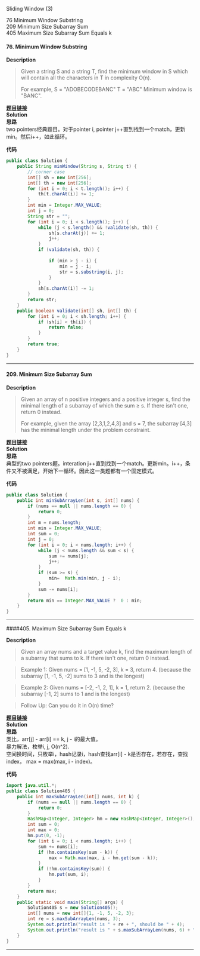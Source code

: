 Sliding Window (3)  


76 Minimum Window Substring    
209 Minimum Size Subarray Sum  
405 Maximum Size Subarray Sum Equals k  

#### 76. Minimum Window Substring  

**Description**   
>Given a string S and a string T, find the minimum window in S which will contain all the characters in T in complexity O(n).
>
>For example,
>S = "ADOBECODEBANC"
T = "ABC"
>Minimum window is "BANC".

**[题目链接](https://leetcode.com/problems/minimum-window-substring/)**  
**Solution**  
**思路**  
two pointers经典题目。对于pointer i, pointer j++直到找到一个match，更新min。然后i++，如此循环。  

**代码**   
```java
public class Solution {
    public String minWindow(String s, String t) {
        // corner case 
        int[] sh = new int[256];
        int[] th = new int[256];
        for (int i = 0; i < t.length(); i++) {
            th[t.charAt(i)] += 1;
        }
        int min = Integer.MAX_VALUE;
        int j = 0;
        String str = "";
        for (int i = 0; i < s.length(); i++) {
            while (j < s.length() && !validate(sh, th)) {
                sh[s.charAt(j)] += 1;
                j++;
            }
            if (validate(sh, th)) {
                
                if (min > j - i) {
                    min = j - i;
                    str = s.substring(i, j);
                }
            }
            sh[s.charAt(i)] -= 1;
        }
        return str;
    }
    public boolean validate(int[] sh, int[] th) {
        for (int i = 0; i < sh.length; i++) {
            if (sh[i] < th[i]) {
                return false;
            }
        }
        return true;
    }
}
```
* * *
#### 209. Minimum Size Subarray Sum  

**Description**   
>Given an array of n positive integers and a positive integer s, find the minimal length of a subarray of which the sum ≥ s. If there isn't one, return 0 instead.
>
>For example, given the array [2,3,1,2,4,3] and s = 7,
the subarray [4,3] has the minimal length under the problem constraint.

**[题目链接](https://leetcode.com/problems/minimum-size-subarray-sum/)**  
**Solution**  
**思路**  
典型的two pointers题。interation  j++直到找到一个match。更新min。i++，条件又不被满足，开始下一循环。因此这一类题都有一个固定模式。

**代码**   
```java
public class Solution {
    public int minSubArrayLen(int s, int[] nums) {
        if (nums == null || nums.length == 0) {
            return 0;
        }
        int m = nums.length;
        int min = Integer.MAX_VALUE;
        int sum = 0;
        int j = 0;
        for (int i = 0; i < nums.length; i++) {
            while (j < nums.length && sum < s) {
                sum += nums[j];
                j++;
            }
            if (sum >= s) {
                min=  Math.min(min, j - i);
            }
            sum -= nums[i];
        }
        return min == Integer.MAX_VALUE ?  0 : min;
    }
}
```
* * *

####405. Maximum Size Subarray Sum Equals k

**Description**   
>Given an array nums and a target value k, find the maximum length of a subarray that sums to k. If there isn't one, return 0 instead.

>Example 1:
>Given nums = [1, -1, 5, -2, 3], k = 3,
>return 4. (because the subarray [1, -1, 5, -2] sums to 3 and is the longest)

>Example 2:
>Given nums = [-2, -1, 2, 1], k = 1,
>return 2. (because the subarray [-1, 2] sums to 1 and is the longest)

>Follow Up:
>Can you do it in O(n) time?

**[题目链接](void)**  
**Solution**  
**思路**  
类比，arr[j] - arr[i] == k, j - i的最大值。  
暴力解法，枚举i, j, O(n^2).  
空间换时间，只枚举i，hash记录i，hash查找arr[i] - k是否存在，若存在，查找index， max = max(max, i - index)。  

**代码**   
```java
import java.util.*;
public class Solution405 {
    public int maxSubArrayLen(int[] nums, int k) {
        if (nums == null || nums.length == 0) {
            return 0;
        }
        HashMap<Integer, Integer> hm = new HashMap<Integer, Integer>();
        int sum = 0;
        int max = 0;
        hm.put(0, -1);
        for (int i = 0; i < nums.length; i++) {
            sum += nums[i];
            if (hm.containsKey(sum - k)) {
                max = Math.max(max, i - hm.get(sum - k));
            } 
            if (!hm.containsKey(sum)) {
                hm.put(sum, i);
            }
        }
        return max;
    }
    public static void main(String[] args) {
        Solution405 s = new Solution405();
        int[] nums = new int[]{1, -1, 5, -2, 3};
        int re = s.maxSubArrayLen(nums, 3);
        System.out.println("result is " + re + ", should be " + 4);
        System.out.println("result is " + s.maxSubArrayLen(nums, 6) + ", should be " + 5);
    }
}
```
* * *
